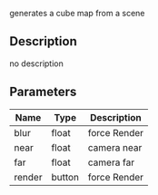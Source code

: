 generates a cube map from a scene



## Description
no description
## Parameters

<table>
<thead>
	<tr>
		<th>Name</th>
		<th>Type</th>
		<th>Description</th>
	</tr>
</thead>
<tr>
	<td>blur</td>
	<td><div class='bg-yellow-800 px-2 py-px text-white rounded-sm'>float</div></td>
	<td>force Render</td>
</tr>
<tr>
	<td>near</td>
	<td><div class='bg-yellow-800 px-2 py-px text-white rounded-sm'>float</div></td>
	<td>camera near</td>
</tr>
<tr>
	<td>far</td>
	<td><div class='bg-yellow-800 px-2 py-px text-white rounded-sm'>float</div></td>
	<td>camera far</td>
</tr>
<tr>
	<td>render</td>
	<td><div class='bg-cyan-800 px-2 py-px text-white rounded-sm'>button</div></td>
	<td>force Render</td>
</tr>
</table>